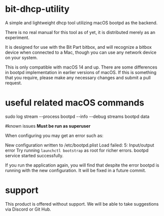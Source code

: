 # bit-dhcp-utility
A simple and lightweight dhcp tool utilizing macOS bootpd as the backend.

There is no real manual for this tool as of yet, it is distributed merely as an experiment.

It is designed for use with the Bit Part bitbox, and will recognize a bitbox device when connected to a Mac, though you can use any network device on your system.

This is only compatible with macOS 14 and up. There are some differences in bootpd implementation in earlier versions of macOS. If this is something that you require, please make any necessary changes and submit a pull request.

# useful related macOS commands
sudo log stream --process bootpd --info --debug
streams bootpd data 

#known issues
**Must be run as superuser**

When configuring you may get an error such as:

New configuration written to /etc/bootpd.plist
Load failed: 5: Input/output error
Try running `launchctl bootstrap` as root for richer errors.
bootpd service started successfully.

If you run the application again, you will find that despite the error bootpd is running with the new configuration. It will be fixed in a future commit.

# support
This product is offered without support. We will be able to take suggestions via Discord or Git Hub.

